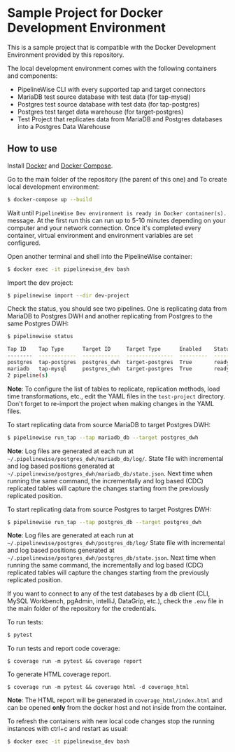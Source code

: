 # Sample Project for Docker Development Environment

This is a sample project that is compatible with the Docker Development Environment
provided by this repository.

The local development environment comes with the following containers and components:
* PipelineWise CLI with every supported tap and target connectors
* MariaDB test source database with test data (for tap-mysql)
* Postgres test source database with test data (for tap-postgres)
* Postgres test target data warehouse (for target-postgres)
* Test Project that replicates data from MariaDB and Postgres databases into a Postgres Data Warehouse

## How to use

Install [Docker](https://www.docker.com/) and [Docker Compose](https://docs.docker.com/compose/).

Go to the main folder of the repository (the parent of this one) and To create local development environment:

```sh
$ docker-compose up --build
```

Wait until `PipelineWise Dev environment is ready in Docker container(s).` message. At the first run this can
run up to 5-10 minutes depending on your computer and your network connection. Once it's completed every
container, virtual environment and environment variables are set configured.

Open another terminal and shell into the PipelineWise container:

```sh
$ docker exec -it pipelinewise_dev bash
```

Import the dev project:

```sh
$ pipelinewise import --dir dev-project
```

Check the status, you should see two pipelines. One is replicating data from MariaDB to Postgres DWH and
another replicating from Postgres to the same Postgres DWH:

```sh
$ pipelinewise status

Tap ID    Tap Type      Target ID     Target Type      Enabled    Status    Last Sync    Last Sync Result
--------  ------------  ------------  ---------------  ---------  --------  -----------  ------------------
postgres  tap-postgres  postgres_dwh  target-postgres  True       ready                  unknown
mariadb   tap-mysql     postgres_dwh  target-postgres  True       ready                  unknown
2 pipeline(s)
```

**Note**: To configure the list of tables to replicate, replication methods, load time transformations, etc.,
edit the YAML files in the `test-project` directory. Don't forget to re-import the project when making changes
in the YAML files.

To start replicating data from source MariaDB to target Postgres DWH:

```sh
$ pipelinewise run_tap --tap mariadb_db --target postgres_dwh
```

**Note**: Log files are generated at each run at `~/.pipelinewise/postgres_dwh/mariadb_db/log/`.
State file with incremental and log based positions generated at `~/.pipelinewise/postgres_dwh/mariadb_db/state.json`.
Next time when running the same command, the incrementally and log based (CDC) replicated tables
will capture the changes starting from the previously replicated position.

To start replicating data from source Postgres to target Postgres DWH:

```sh
$ pipelinewise run_tap --tap postgres_db --target postgres_dwh
```

**Note**: Log files are generated at each run at `~/.pipelinewise/postgres_dwh/postgres_db/log/`
State file with incremental and log based positions generated at `~/.pipelinewise/postgres_dwh/postgres_db/state.json`.
Next time when running the same command, the incrementally and log based (CDC) replicated tables
will capture the changes starting from the previously replicated position.

If you want to connect to any of the test databases by a db client (CLI, MySQL Workbench, pgAdmin, intelliJ, DataGrip, etc.),
check the `.env` file in the main folder of the repository for the credentials.


To run tests:

```sh
$ pytest
```

To run tests and report code coverage:

```
$ coverage run -m pytest && coverage report
```

To generate HTML coverage report.

```
$ coverage run -m pytest && coverage html -d coverage_html
```

**Note**: The HTML report will be generated in `coverage_html/index.html`
and can be opened **only** from the docker host and not inside from the container.

To refresh the containers with new local code changes stop the running instances with ctrl+c
and restart as usual:

```sh
$ docker exec -it pipelinewise_dev bash
```
